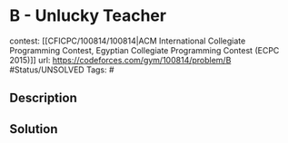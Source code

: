 # B - Unlucky Teacher

contest: [[CFICPC/100814/100814|ACM International Collegiate Programming Contest, Egyptian Collegiate Programming Contest (ECPC 2015)]]
url: https://codeforces.com/gym/100814/problem/B
#Status/UNSOLVED
Tags: #

## Description

## Solution

